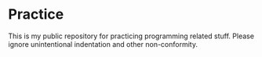 # Practice

This is my public repository for practicing programming related stuff. Please ignore unintentional indentation and other non-conformity.
